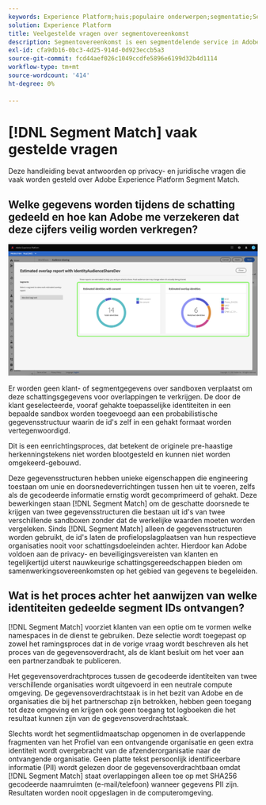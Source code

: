 ```yaml
---
keywords: Experience Platform;huis;populaire onderwerpen;segmentatie;Segmentatie;Segmentovereenkomst;segmentovereenkomst
solution: Experience Platform
title: Veelgestelde vragen over segmentovereenkomst
description: Segmentovereenkomst is een segmentdelende service in Adobe Experience Platform waarmee twee of meer gebruikers in het Platform segmentgegevens kunnen uitwisselen op een veilige, beheerde en privacyvriendelijke manier.
exl-id: cfa9db16-0bc3-4d25-914d-0d923eccb5a3
source-git-commit: fcd44aef026c1049ccdfe5896e6199d32b4d1114
workflow-type: tm+mt
source-wordcount: '414'
ht-degree: 0%

---
```


# [!DNL Segment Match] vaak gestelde vragen

Deze handleiding bevat antwoorden op privacy- en juridische vragen die vaak worden gesteld over Adobe Experience Platform Segment Match.

## Welke gegevens worden tijdens de schatting gedeeld en hoe kan Adobe me verzekeren dat deze cijfers veilig worden verkregen?

![overlap-rapport.png](./images/overlap-report.png)

Er worden geen klant- of segmentgegevens over sandboxen verplaatst om deze schattingsgegevens voor overlappingen te verkrijgen. De door de klant geselecteerde, vooraf gehakte toepasselijke identiteiten in een bepaalde sandbox worden toegevoegd aan een probabilistische gegevensstructuur waarin de id&#39;s zelf in een gehakt formaat worden vertegenwoordigd.

Dit is een eenrichtingsproces, dat betekent de originele pre-haastige herkenningstekens niet worden blootgesteld en kunnen niet worden omgekeerd-gebouwd.

Deze gegevensstructuren hebben unieke eigenschappen die engineering toestaan om unie en doorsnedeverrichtingen tussen hen uit te voeren, zelfs als de gecodeerde informatie ernstig wordt gecomprimeerd of gehakt. Deze bewerkingen staan [!DNL Segment Match] om de geschatte doorsnede te krijgen van twee gegevensstructuren die bestaan uit id&#39;s van twee verschillende sandboxen zonder dat de werkelijke waarden moeten worden vergeleken. Sinds [!DNL Segment Match] alleen de gegevensstructuren worden gebruikt, de id&#39;s laten de profielopslagplaatsen van hun respectieve organisaties nooit voor schattingsdoeleinden achter. Hierdoor kan Adobe voldoen aan de privacy- en beveiligingsvereisten van klanten en tegelijkertijd uiterst nauwkeurige schattingsgereedschappen bieden om samenwerkingsovereenkomsten op het gebied van gegevens te begeleiden.

## Wat is het proces achter het aanwijzen van welke identiteiten gedeelde segment IDs ontvangen?

[!DNL Segment Match] voorziet klanten van een optie om te vormen welke namespaces in de dienst te gebruiken. Deze selectie wordt toegepast op zowel het ramingsproces dat in de vorige vraag wordt beschreven als het proces van de gegevensoverdracht, als de klant besluit om het voer aan een partnerzandbak te publiceren.

Het gegevensoverdrachtproces tussen de gecodeerde identiteiten van twee verschillende organisaties wordt uitgevoerd in een neutrale compute omgeving. De gegevensoverdrachtstaak is in het bezit van Adobe en de organisaties die bij het partnerschap zijn betrokken, hebben geen toegang tot deze omgeving en krijgen ook geen toegang tot logboeken die het resultaat kunnen zijn van de gegevensoverdrachtstaak.

Slechts wordt het segmentlidmaatschap opgenomen in de overlappende fragmenten van het Profiel van een ontvangende organisatie en geen extra identiteit wordt overgebracht van de afzenderorganisatie naar de ontvangende organisatie. Geen platte tekst persoonlijk identificeerbare informatie (PII) wordt gelezen door de gegevensoverdrachtbaan omdat [!DNL Segment Match] staat overlappingen alleen toe op met SHA256 gecodeerde naamruimten (e-mail/telefoon) wanneer gegevens PII zijn. Resultaten worden nooit opgeslagen in de computeromgeving.
